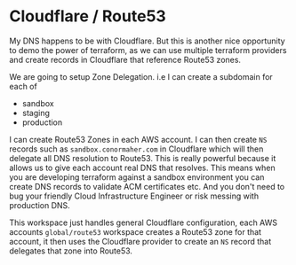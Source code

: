 # Cloudflare / Route53

My DNS happens to be with Cloudflare. But this is another nice opportunity to demo the power of terraform, as we can
use multiple terraform providers and create records in Cloudflare that reference Route53 zones.

We are going to setup Zone Delegation. i.e I can create a subdomain for each of

- sandbox
- staging
- production

I can create Route53 Zones in each AWS account. I can then create `NS` records such as `sandbox.conormaher.com` in
Cloudflare which will then delegate all DNS resolution to Route53. This is really powerful because it allows us to 
give each account real DNS that resolves. This means when you are developing terraform against a sandbox
environment you can create DNS records to validate ACM certificates etc. And you don't need to bug your friendly
Cloud Infrastructure Engineer or risk messing with production DNS.

This workspace just handles general Cloudflare configuration, each AWS accounts `global/route53` workspace creates a Route53
zone for that account, it then uses the Cloudflare provider to create an `NS` record that delegates that zone into Route53.
